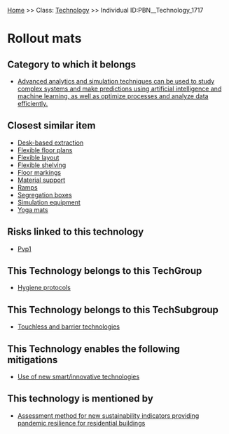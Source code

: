 [Home](https://github.com/mm80843/T3.5/blob/pages/index.md) >> Class: [Technology](https://github.com/mm80843/T3.5/tree/main/docs/Technology/index.md) >> Individual ID:PBN__Technology_1717 

# __Rollout mats__

## Category to which it belongs

* [Advanced analytics and simulation techniques can be used to study complex systems and make predictions using artificial intelligence and machine learning, as well as optimize processes and analyze data efficiently.](https://github.com/mm80843/T3.5/blob/pages/PBNCategory/PBN__PBNCategory_157.md)

## Closest similar item

* [Desk-based extraction](https://github.com/mm80843/T3.5/blob/pages/Technology/PBN__Technology_2626.md)
* [Flexible floor plans](https://github.com/mm80843/T3.5/blob/pages/Technology/PBN__Technology_1035.md)
* [Flexible layout](https://github.com/mm80843/T3.5/blob/pages/Technology/PBN__Technology_3315.md)
* [Flexible shelving](https://github.com/mm80843/T3.5/blob/pages/Technology/PBN__Technology_2851.md)
* [Floor markings](https://github.com/mm80843/T3.5/blob/pages/Technology/PBN__Technology_358.md)
* [Material support](https://github.com/mm80843/T3.5/blob/pages/Technology/PBN__Technology_1778.md)
* [Ramps](https://github.com/mm80843/T3.5/blob/pages/Technology/PBN__Technology_2615.md)
* [Segregation boxes](https://github.com/mm80843/T3.5/blob/pages/Technology/PBN__Technology_3558.md)
* [Simulation equipment](https://github.com/mm80843/T3.5/blob/pages/Technology/PBN__Technology_3562.md)
* [Yoga mats](https://github.com/mm80843/T3.5/blob/pages/Technology/PBN__Technology_3657.md)

## Risks linked to this technology

* [Pvp1](https://github.com/mm80843/T3.5/blob/pages/Risk/PBN__Risk_2166.md)

## This Technology belongs to this TechGroup

* [Hygiene protocols](https://github.com/mm80843/T3.5/blob/pages/Technology/PBN__Technology_2226.md)

## This Technology belongs to this TechSubgroup

* [Touchless and barrier technologies](https://github.com/mm80843/T3.5/blob/pages/Technology/PBN__Technology_2228.md)

## This Technology enables the following mitigations

* [Use of new smart/innovative technologies](https://github.com/mm80843/T3.5/blob/pages/Mitigation/PBN__Mitigation_214.md)

## This technology is mentioned by

* [Assessment method for new sustainability indicators providing pandemic resilience for residential buildings](https://github.com/mm80843/T3.5/blob/pages/Article/PBN__Article_51.md)

